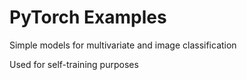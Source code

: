 # PyTorch Examples
Simple models for multivariate and image classification

Used for self-training purposes
